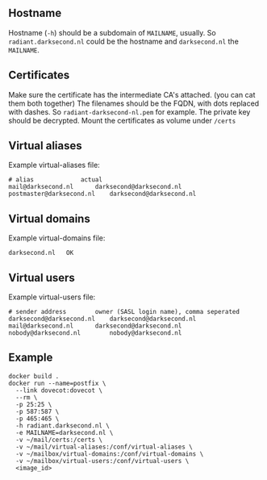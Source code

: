 ## Hostname
Hostname (`-h`) should be a subdomain of `MAILNAME`, usually.
So `radiant.darksecond.nl` could be the hostname and `darksecond.nl` the `MAILNAME`.

## Certificates
Make sure the certificate has the intermediate CA's attached. (you can cat them both together)
The filenames should be the FQDN, with dots replaced with dashes.
So `radiant-darksecond-nl.pem` for example.
The private key should be decrypted.
Mount the certificates as volume under `/certs`

## Virtual aliases
Example virtual-aliases file:
```
# alias				actual
mail@darksecond.nl		darksecond@darksecond.nl
postmaster@darksecond.nl	darksecond@darksecond.nl
```

## Virtual domains
Example virtual-domains file:
```
darksecond.nl	OK
```

## Virtual users
Example virtual-users file:
```
# sender address		owner (SASL login name), comma seperated
darksecond@darksecond.nl	darksecond@darksecond.nl
mail@darksecond.nl		darksecond@darksecond.nl
nobody@darksecond.nl		nobody@darksecond.nl
```

## Example
```
docker build .
docker run --name=postfix \
  --link dovecot:dovecot \
  --rm \
  -p 25:25 \
  -p 587:587 \
  -p 465:465 \
  -h radiant.darksecond.nl \
  -e MAILNAME=darksecond.nl \
  -v ~/mail/certs:/certs \
  -v ~/mail/virtual-aliases:/conf/virtual-aliases \
  -v ~/mailbox/virtual-domains:/conf/virtual-domains \
  -v ~/mailbox/virtual-users:/conf/virtual-users \
  <image_id>
```
